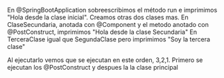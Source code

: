En @SpringBootApplication sobreescribimos el método run e imprimimos "Hola desde la clase inicial".
Creamos otras dos clases mas.
En ClaseSecundaria, anotada con @Component y el metodo anotado con @PostConstruct, imprimimos "Hola desde la clase Secundaria"
En TerceraClase igual que SegundaClase pero imprimimos "Soy la tercera clase"

Al ejecutarlo vemos que se ejecutan en este orden, 3,2,1.
Primero se ejecutan los @PostConstruct y despues la la clase principal
